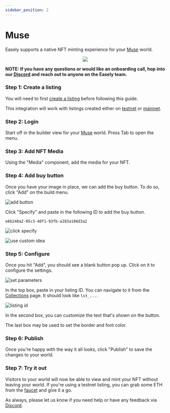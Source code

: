 ```yaml
---
sidebar_position: 2
---
```

# Muse

Easely supports a native NFT minting experience for your [Muse](https://muse.place) world.

<p align="center">
  <img src="/img/muse/demo.gif" />
</p>

**NOTE: If you have any questions or would like an onboarding call, hop into our [Discord](https://discord.gg/YpA4JumgC2) and reach out to anyone on the Easely team.**

### Step 1: Create a listing
You will need to first [create a listing](/getting-started/create-account) before following this guide.

This integration will work with listings created either on [testnet](https://app.rinkeby.easely.io) or [mainnet](https://app.easely.io).

### Step 2: Login
Start off in the builder view for your [Muse](https://muse.place) world. Press Tab to open the menu.

### Step 3: Add NFT Media
Using the "Media" component, add the media for your NFT.

### Step 4: Add buy button
Once you have your image in place, we can add the buy button. To do so, click "Add" on the build menu.

![add button](/img/muse/click_add.png)

Click "Specify" and paste in the following ID to add the buy button.
```text
e6b248a2-05c3-40f1-93fb-a283a186d3a2
```

![click specify](/img/muse/click_specify.png)

![use custom idea](/img/muse/use_custom_idea.png)

### Step 5: Configure
Once you hit "Add", you should see a blank button pop up. Click on it to configure the settings.

![set parameters](/img/muse/set_parameters.png)

In the top box, paste in your listing ID. You can navigate to it from the [Collections](https://app.easely.io/collections) page.
It should look like `lst_...`.

![listing id](/img/muse/listing_id.png)

In the second box, you can customize the text that's shown on the button.

The last box may be used to set the border and font color.

### Step 6: Publish
Once you're happy with the way it all looks, click "Publish" to save the changes to your world.

### Step 7: Try it out
Visitors to your world will now be able to view and mint your NFT without leaving your world. 
If you're using a testnet listing, you can grab some ETH from the [faucet](https://faucets.chain.link/rinkeby) and give it a go.


As always, please let us know if you need help or have any feedback via [Discord](https://discord.gg/YpA4JumgC2).
